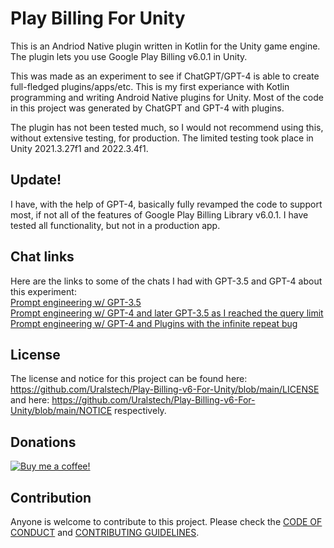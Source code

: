 # Play Billing For Unity

This is an Andriod Native plugin written in Kotlin for the Unity game engine. The plugin lets you use Google Play Billing v6.0.1 in Unity.

This was made as an experiment to see if ChatGPT/GPT-4 is able to create full-fledged plugins/apps/etc. This is my first experiance with Kotlin programming and writing Android Native plugins for Unity. Most of the code in this project was generated by ChatGPT and GPT-4 with plugins.

The plugin has not been tested much, so I would not recommend using this, without extensive testing, for production. The limited testing took place in Unity 2021.3.27f1 and 2022.3.4f1.

## Update!

I have, with the help of GPT-4, basically fully revamped the code to support most, if not all of the features of Google Play Billing Library v6.0.1. I have tested all functionality, but not in a production app.

## Chat links

Here are the links to some of the chats I had with GPT-3.5 and GPT-4 about this experiment:\
[Prompt engineering w/ GPT-3.5](https://chat.openai.com/share/2eb8d013-4b28-4466-9314-d97a4157c10a) \
[Prompt engineering w/ GPT-4 and later GPT-3.5 as I reached the query limit](https://chat.openai.com/share/345ee174-23ab-4250-b2fa-404488a1dd4d) \
[Prompt engineering w/ GPT-4 and Plugins with the infinite repeat bug](https://chat.openai.com/share/d0f04d33-2f17-4c17-8bd6-26e99590caf1)

## License

The license and notice for this project can be found here: https://github.com/Uralstech/Play-Billing-v6-For-Unity/blob/main/LICENSE and here: https://github.com/Uralstech/Play-Billing-v6-For-Unity/blob/main/NOTICE respectively.

## Donations

[![Buy me a coffee!](https://img.shields.io/badge/Buy_me_a_coffee-black?style=for-the-badge&logo=buy-me-a-coffee&color=000000)](https://bmc.link/udayshankar)

## Contribution

Anyone is welcome to contribute to this project. Please check the [CODE OF CONDUCT](https://github.com/Uralstech/Play-Billing-v6-For-Unity/blob/main/CODE_OF_CONDUCT.md) and [CONTRIBUTING GUIDELINES](https://github.com/Uralstech/Play-Billing-v6-For-Unity/blob/main/CONTRIBUTING.md).